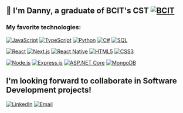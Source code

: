 
## 👋 I'm Danny, a graduate of BCIT's CST [![BCIT](https://img.shields.io/badge/BCIT-blue?style=flat-square&logo=bcit&logoColor=white)](https://www.bcit.ca/programs/computer-systems-technology-diploma-full-time-5500dipma/)



### My favorite technologies:

[![JavaScript](https://img.shields.io/badge/JavaScript-3117C1?style=flat-square&logo=javascript&logoColor=white)](https://developer.mozilla.org/en-US/docs/Web/JavaScript)
[![TypeScript](https://img.shields.io/badge/TypeScript-3178C8?style=flat-square&logo=typescript&logoColor=white)](https://www.typescriptlang.org/)
[![Python](https://img.shields.io/badge/Python-3776AB?style=flat-square&logo=python&logoColor=white)](https://www.python.org/) 
[![C#](https://img.shields.io/badge/C%23-blue?style=flat-square&logo=C%23&logoColor=white)](https://learn.microsoft.com/en-us/dotnet/csharp/)
[![SQL](https://img.shields.io/badge/SQL-3117C1?style=flat-square&logo=postgresql&logoColor=white)](https://www.w3schools.com/sql/)

[![React](https://img.shields.io/badge/React-20C997?style=flat-square&logo=react&logoColor=61DAFB)](https://react.dev/)
[![Next.js](https://img.shields.io/badge/Next.js-black?style=flat-square&logo=nextjs&logoColor=white)](https://nextjs.org/)
[![React Native](https://img.shields.io/badge/React_Native-20C997?style=flat-square&logo=react&logoColor=61DAFB)](https://reactnative.dev/)
[![HTML5](https://img.shields.io/badge/HTML5-E34F26?style=flat-square&logo=html5&logoColor=white)](https://www.w3.org/html/)
[![CSS3](https://img.shields.io/badge/CSS3-1572B6?style=flat-square&logo=css3&logoColor=white)](https://www.w3.org/Style/CSS/Overview.en.html)

[![Node.js](https://img.shields.io/badge/Node.js-333333?style=flat-square&logo=nodejs&logoColor=white)](https://nodejs.org/en)
[![Express.js](https://img.shields.io/badge/Express.js-43B982?style=flat-square&logo=express&logoColor=white)](https://expressjs.com/)
[![ASP.NET Core](https://img.shields.io/badge/ASP.NET%20Core-red?style=flat-square&logo=ASP.NET&logoColor=white)](#)
[![MongoDB](https://img.shields.io/badge/MongoDB-%234DB33D?style=flat-square&logo=mongodb&logoColor=white)](https://www.mongodb.com/)



## I'm looking forward to collaborate in Software Development projects!

[![LinkedIn](https://img.shields.io/badge/LinkedIn-0077B5?style=flat-square&logo=linkedin&logoColor=white)](https://www.linkedin.com/in/dndannynguyen/)
[![Email](https://img.shields.io/badge/Email-blue?style=flat-square)](mailto:dn.dannynguyen@hotmail.com)
